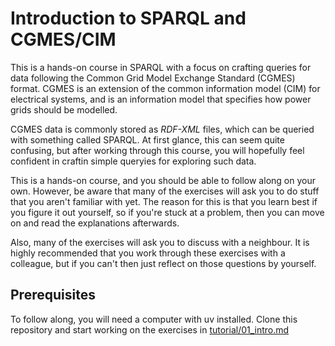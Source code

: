 # Introduction to SPARQL and CGMES/CIM

This is a hands-on course in SPARQL with a focus on crafting queries for data following the Common Grid Model Exchange Standard (CGMES) format.
CGMES is an extension of the common information model (CIM) for electrical systems, and is an information model that specifies how power grids should be modelled.

CGMES data is commonly stored as *RDF-XML* files, which can be queried with something called SPARQL.
At first glance, this can seem quite confusing, but after working through this course, you will hopefully feel confident in craftin simple queryies for exploring such data.

This is a hands-on course, and you should be able to follow along on your own.
However, be aware that many of the exercises will ask you to do stuff that you aren't familiar with yet.
The reason for this is that you learn best if you figure it out yourself, so if you're stuck at a problem, then you can move on and read the explanations afterwards.

Also, many of the exercises will ask you to discuss with a neighbour.
It is highly recommended that you work through these exercises with a colleague, but if you can't then just reflect on those questions by yourself.

## Prerequisites

To follow along, you will need a computer with uv installed.
Clone this repository and start working on the exercises in [tutorial/01_intro.md](./tutorial/01_intro.md)

